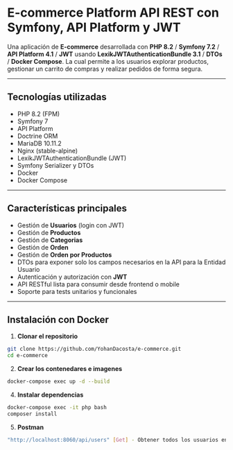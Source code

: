 # E-commerce Platform API REST con Symfony, API Platform y JWT

Una aplicación de **E-commerce** desarrollada con **PHP 8.2** / **Symfony 7.2** / **API Platform 4.1** / **JWT** usando **LexikJWTAuthenticationBundle 3.1** / **DTOs** / **Docker Compose**. 
La cual permite a los usuarios explorar productos, gestionar un carrito de compras y realizar pedidos de forma segura.

---

## Tecnologías utilizadas

-   PHP 8.2 (FPM)
-   Symfony 7
-   API Platform
-   Doctrine ORM
-   MariaDB 10.11.2
-   Nginx (stable-alpine)
-   LexikJWTAuthenticationBundle (JWT)
-   Symfony Serializer y DTOs
-   Docker
-   Docker Compose

---

## Características principales

-   Gestión de **Usuarios** (login con JWT)
-   Gestión de **Productos**
-   Gestión de **Categorias**
-   Gestión de **Orden**
-   Gestión de **Orden por Productos**
-   DTOs para exponer solo los campos necesarios en la API para la Entidad Usuario
-   Autenticación y autorización con **JWT**
-   API RESTful lista para consumir desde frontend o mobile
-   Soporte para tests unitarios y funcionales

---

## Instalación con Docker

1. **Clonar el repositorio**

````bash
git clone https://github.com/YohanDacosta/e-commerce.git
cd e-commerce

````
2. **Crear los contenedares e imagenes**

````bash
docker-compose exec up -d --build

````
4. **Instalar dependencias**

````bash
docker-compose exec -it php bash
composer install

````
5. **Postman**

````bash
"http://localhost:8060/api/users" [Get] - Obtener todos los usuarios en la Base de Datos.
